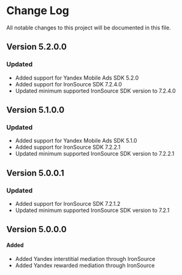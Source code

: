 # Change Log
All notable changes to this project will be documented in this file.

## Version 5.2.0.0

### Updated
* Added support for Yandex Mobile Ads SDK 5.2.0
* Added support for IronSource SDK 7.2.4.0
* Updated minimum supported IronSource SDK version to 7.2.4.0


## Version 5.1.0.0

### Updated
* Added support for Yandex Mobile Ads SDK 5.1.0
* Added support for IronSource SDK 7.2.2.1
* Updated minimum supported IronSource SDK version to 7.2.2.1

## Version 5.0.0.1

### Updated
* Added support for IronSource SDK 7.2.1.2
* Updated minimum supported IronSource SDK version to 7.2.1

## Version 5.0.0.0

#### Added
* Added Yandex interstitial mediation through IronSource
* Added Yandex rewarded mediation through IronSource
